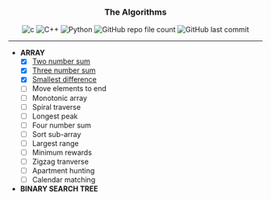 <!-- ===== HEADER SECTION ===== -->
<div align=center>
  <h3>The Algorithms</h3>
  
  <!-- ===== SHIELDS SECTION ===== -->
  <img alt="c" src="https://img.shields.io/badge/C-11-informational">
  <img alt="C++" src="https://img.shields.io/badge/C%2B%2B-11-9cf">
  <img alt="Python" src="https://img.shields.io/badge/python-3.10-yellowgreen">
  <img alt="GitHub repo file count" src="https://img.shields.io/github/directory-file-count/cheenathana/the_algorithms">
  <img alt="GitHub last commit" src="https://img.shields.io/github/last-commit/cheenathana/the_algorithms">
  
  <hr>
</div>

- <b>ARRAY</b>
  - [x] [Two number sum](https://github.com/cheenathana/the_algorithms/tree/main/two_number_sum)
  - [x] [Three number sum](https://github.com/cheenathana/the_algorithms/tree/main/three_number_sum)
  - [x] [Smallest difference](https://github.com/cheenathana/the_algorithms/tree/main/smallest_difference)
  - [ ] Move elements to end
  - [ ] Monotonic array
  - [ ] Spiral traverse
  - [ ] Longest peak
  - [ ] Four number sum
  - [ ] Sort sub-array
  - [ ] Largest range
  - [ ] Minimum rewards
  - [ ] Zigzag tranverse
  - [ ] Apartment hunting
  - [ ] Calendar matching
 
- <b>BINARY SEARCH TREE</b>
